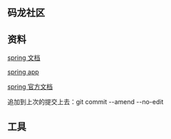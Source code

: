 ## 码龙社区


## 资料
[spring 文档](https://spring.io/guides) 

[spring app](https://developer.github.com/apps/building-oauth-apps/authorizing-oauth-apps/)

[spring 官方文档](https://spring.io/projects/spring-boot)

追加到上次的提交上去：git commit --amend --no-edit
## 工具